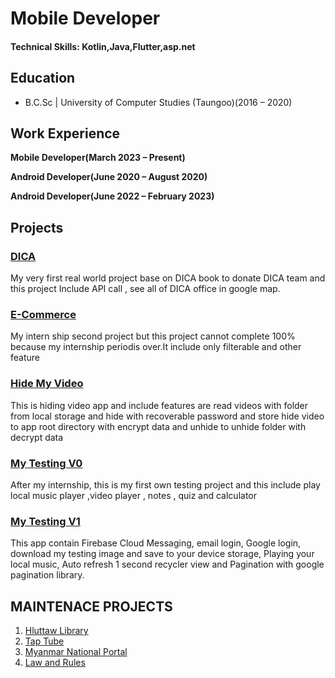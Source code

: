 # Mobile Developer

#### Technical Skills: Kotlin,Java,Flutter,asp.net

## Education	 			        		
- B.C.Sc | University of Computer Studies (Taungoo)(2016 – 2020)

## Work Experience
**Mobile Developer(March 2023 – Present)**

**Android Developer(June 2020 – August 2020)**

**Android Developer(June 2022 – February 2023)**

## Projects
### [DICA](https://github.com/AungKhantOo99/dica)

My very first real world project base on DICA book to donate DICA team and this project Include API call , see all of DICA office in google map.


### [E-Commerce](https://github.com/AungKhantOo99/ecommerce)

My intern ship second project but this project cannot complete 100% because my internship periodis over.It include only filterable and other feature


### [Hide My Video](https://github.com/AungKhantOo99/HideMyVideo)

This is hiding video app and include features are read videos with folder from local storage and hide with recoverable password and store hide video to app root directory with encrypt data and unhide to unhide folder with decrypt data


### [My Testing V0](https://github.com/AungKhantOo99/alltest)

After my internship, this is my first own testing project and this include play local music player ,video player , notes , quiz and calculator


### [My Testing V1](https://github.com/AungKhantOo99/mytestingv0)

This app contain Firebase Cloud Messaging, email login, Google login, download my testing image
and save to your device storage, Playing your local music, Auto refresh 1 second recycler view and
Pagination with google pagination library.


## MAINTENACE PROJECTS
1. [Hluttaw Library](https://play.google.com/store/apps/details?id=com.pyidaungsu.library&pli=1)
2. [Tap Tube](https://play.google.com/store/apps/details?id=com.tapinno.taptube)
3. [Myanmar National Portal](https://play.google.com/store/apps/details?id=com.securelink.myangov)
4. [Law and Rules](https://play.google.com/store/apps/details?id=com.ucsbsl.lawandrules) 



